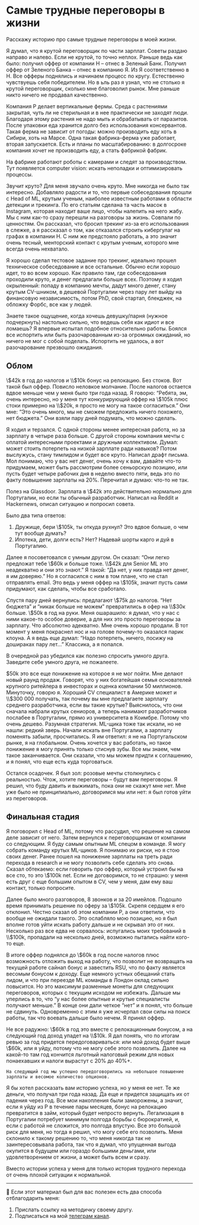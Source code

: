 # Самые трудные переговоры в жизни 

Расскажу историю про самые трудные переговоры в моей жизни.

Я думал, что я крутой переговорщик по части зарплат. Советы раздаю направо и налево. Если не крутой, то точно неплох. Раньше ведь как было: получил оффер от компании H – отнес в Зеленый Банк. Получил оффер от Зеленого Банка – отнес в компанию Я. Из Я соответственно в H. Все офферы поднялись и начинаем процесс по кругу. Естественно чувствуешь себя победителем. Но в ьль раз я узнал, что не столько я крутой переговорщик, сколько мне благоволил рынок. Мне раньше никто ничего не продавал качественно. 

Компания P делает вертикальные фермы. Среда с растениями закрытая, чуть ли не стерильная и в нее практически не заходят люди. Благодаря этому растения не надо мыть и обрабатывать от паразитов. После упаковки еда хранится долго без использования консервантов. Такая ферма не зависит от погоды: можно производить еду хоть в Сибири, хоть на Марсе. Одна такая фабрика-ферма уже работает, вторая запускается. Есть и планы по масштабированию: в долгосроке компания хочет не производить еду, а стать фабрикой фабрик.

На фабрике работают роботы с камерами и следят за производством. Тут появляется computer vision: искать неполадки и оптимизировать процессы.

Звучит круто? Для меня звучало очень круто. Мне никогда не было так интересно. Добавляло радости и то, что первые собеседования прошли с Head of ML, крутым ученым, наиболее известным работами в области детекции и трекинга. По его статьям сделана та часть масок в Instagram, которая находит ваше лицо, чтобы налепить на него жабу. Мы с ним как-то сразу перешли на разговоры за жизнь. Совпали по ценностям. Он рассказал, что бросил трекинг из-за его использования в слежке, а я рассказал о том, как отказался строить кибергулаг на графах в компании H. С ним же предстояло работать, а это значит очень тесный, менторский контакт с крутым ученым, которого мне всегда очень нехватало.

Я хорошо сделал тестовое задание про трекинг, идеально прошел техническое собеседование и все остальные. Обычно если хорошо идет, то во всем хорошо. Как правило там, где собеседования проходили круто, и денег предлагали больше всех. Поэтому я ходил окрыленный: попаду в компанию мечты, дадут много денег, стану крутым CV-шником, в дешевой Португалии через пару лет выйду на финансовую независимость, потом PhD, свой стартап, блекджек, на обложку Форбс, все как у людей. 

Знаете такое ощущение, когда хочешь девушку/парня (нужное подчеркнуть) настолько сильно, что ведешь себя как идиот и все ломаешь? Я впервые испытал подобное относительно работы. Боялся все испортить или быть разочарованным из-за огромных ожиданий, но ничего не мог с собой поделать. Испортить не удалось, а вот разочарование презвошло ожидания.

## Облом

\\$42k в год до налогов и \\$10k бонус на релокацию. Без стоков. Вот такой был оффер. Повисло неловкое молчание. После налогов остается вдвое меньше чем у меня было три года назад. Я говорю: “Ребята, эм, очень интересно, но у меня тут конкурирующий оффер на \\$105k плюс стоки примерно на \\$20k, я просто не могу на такое согласиться.” Они мне: “Это очень много, мы не сможем предложить ничего похожего, нет бюджета.” Они взяли пару дней подумать, что можно сделать.

Я ходил и терзался. С одной стороны менее интересная работа, но за зарплату в четыре раза больше. С другой стороны компания мечты с оплатой интересными проектами и дружным коллективом. Думал: может стоить потерпеть на низкой зарплате ради навыков? Потом выслужусь, стану тимлидом и будет все круто. Написал драфт письма. Мол понимаю, что у вас нет денег, очень хочу к вам, давайте что-то придумаем, может быть рассмотрим более сеньорскую позицию, или пусть будет четыре рабочих дня в неделю вместо пяти, ведь это по факту повышение зарплаты на 20%. Перечитал и думаю: что-то не так. 

Полез на Glassdoor. Зарплата в \\$42k это действительно нормально для Португалии, но если ты обычный разработчик. Написал на Reddit и Hackernews, описал ситуацию и попросил совета. 

Было два типа ответов: 
1. Дружище, бери \\$105k, ты откуда рухнул? Это вдвое больше, о чем тут вообще думать?
2. Ипотека, дети, долги есть? Нет? Надевай шорты карго и дуй в Португалию.

Далее я посоветовался с умным другом. Он сказал: “Они легко предложат тебе \\$60k и больше тоже. \\$42k для Senior ML это неадекватно и они это знают.” Я такой: “Да нет, у них правда нет денег, я им доверяю.” Но я согласился с ним в том плане, что не стал отправлять email. Это ведь у меня оффер на \\$105k, значит пусть сами придумают, как сделать, чтобы все сработало.

Спустя пару дней вернулись: предлагают \\$75k до налогов. “Нет бюджета” и “никак больше не можем” превратились в офер на \\$30к больше. \\$50k в год на руки. Меня ошарашило: я думал, что у нас с ними какое-то особое доверие, а для них это просто переговоры за зарплату. Что абсолютно адекватно. Мне очень хорошо продали. В тот момент у меня покраснел нос и на голове почему-то оказался парик клоуна. А я ведь еще думал: “Надо потерпеть, ничего, посижу на дошираках пару лет…” Классика, а я попался.

В очередной раз убедился как полезно спросить умного друга. Заведите себе умного друга, не пожалеете. 

$50k это все еще понижение на которое я не мог пойти. Мне делают новый раунд продаж. Говорят, что у них богатейшая семья основателей крупного ритейлера в инвесторах и оценка компании 50 миллионов. Минуточку, говорю я. Хороший CV специалист в Америке может и \\$300 000 получать, так почему вы мне предлагаете зарплату среднего разработчика, если вы такие крутые? Выяснилось, что они сначала набрали крутых сениоров, а теперь нанимают разработчиков послабее в Португалии, прямо из университета в Коимбре. Потому что очень дешево. Разумная стратегия. ML-щика тоже так искали, но не нашли: редкий зверь. Начали искать вне Португалии, а зарплату поменять забыли, просчитались. Я им ответил: я не на Португальском рынке, я на глобальном. Очень хочется у вас работать, но такое понижение я могу принять только стиснув зубы. Все мы знаем, чем такое заканчивается. Они сказали, что мы можем придти к соглашению, и я понял, что еще есть куда торговаться.

Остался осадочек. Я был зол: розовые мечты столкнулись с реальностью. Чтож, хотите переговоры – будут вам переговоры. Я решил, что буду давить и выжимать, пока они не скажут мне нет. Мне уже было не принципиально, договоримся мы или нет: я был готов уйти из переговоров. 

## Финальная стадия

Я поговорил с Head of ML, потому что рассудил, что решение на самом деле зависит от него. Затем вернулся к переговорщикам от компании со следующим. Я буду самым опытным ML спецом в команде. Я могу собрать команду крутых ML-щиков. Я понимаю их риски, но я стою своих денег. Ранее пошел на понижение зарплаты на треть ради перехода в research и не могу позволить себе сделать это снова. Сказал обтекаемо: если говорить про оффер, который устроил бы на все сто, то это \\$100k net. Если не договоримся, то не страшно: у меня есть друг с еще большим опытом в CV, чем у меня, дам ему ваш контакт, только попросите. 

Далее было много разговоров, 8 звонков и за 20 имейлов. Подошло время принимать решение по оферу за \\$105k. Скрепя сердцем я его отклонил. Честно сказал об этом компании P, а они ответили, что вообще не ожидали такого. Это ослабляло мою позицию, но я был вполне готов уйти искать работу дальше и не скрывал это от них. Несколько раз все едва не сорвалось: испугались моих требований в \\$100k, пропадали на несколько дней, возможно пытались найти кого-то еще. 

В итоге оффер поднялся до \\$60k в год после налогов плюс возможность отложить выход на работу, что позволит не возвращать на текущей работе сайнап бонус и завестить RSU, что по факту является весомым бонусом к доходу. Еще немного устных обещаний стать лидом, и что при переезде ML команды в Лондон оклад сильно повысится. Но это максимум разменные монеты для следующих переговоров, которых с текущим исходом не избежать. Дальше мы уперлись в то, что “у нас более опытные и крутые специалисты получают меньше.” В конце они дали четкое “нет” и я понял, что больше не сдвинуть. Одновременно с этим я уже исчерпал свои силы на поиск работы, так что воевать дальше было нечем. Я принял оффер.

Не все радужно: \\$60k в год это вместе с релокационным бонусом, а на следующий год доход упадет на \\$10k. Я дал понять, что по итогам ревью за год придется передоговариваться: или мой доход будет выше \\$60k, или я уйду, потому что не могу себе этого позволить. Далее на какой-то там год кончится льготный налоговый режим для новых понаехавших и налоги вырастут с 20% до 40%+.

```{note}
На следующий год мы успешно передоговорились на небольшое повышение зарплаты и весомое количество опционов. 
```

Я бы хотел рассказать вам историю успеха, но у меня ее нет. Те же деньги, что получал три года назад. Да еще и придется защищать их от падения через год. Все мои накопления были заморожены, а значит, если я уйду из P в течение пары месяцев, бонус на релокацию превратится в займ, который будет непросто вернуть. Легализация в Португалии потребует минимум полгода борьбы с бюрократией, и, если с работой не сложится, это полгода впустую. Все это большой риск для меня, но тогда я решил, что могу себе его позволить. Меня склонило к такому решению то, что меня никогда так не заинтересовывала работа, так что я думал, что упущенная выгода окупится в будущем или гораздо большими деньгами, или удовлетворением от жизни, а может быть всем и сразу. 

Вместо истории успеха у меня для только история трудного перехода от очень плохой ситуации к нормальной. 

---

🤗 Если этот материал был для вас полезен есть два способа отблагодарить меня:
1. Прислать ссылку на методичку своему другу.
2. Подписаться на мой [телеграм канал](https://t.me/boris_again).
